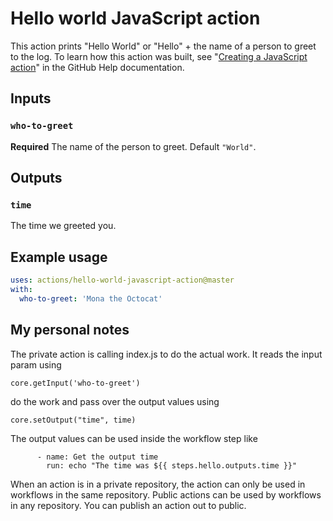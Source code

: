 # Hello world JavaScript action

This action prints "Hello World" or "Hello" + the name of a person to greet to the log. To learn how this action was built, see "[Creating a JavaScript action](https://help.github.com/en/articles/creating-a-javascript-action)" in the GitHub Help documentation.

## Inputs

### `who-to-greet`

**Required** The name of the person to greet. Default `"World"`.

## Outputs

### `time`

The time we greeted you.

## Example usage

```yaml
uses: actions/hello-world-javascript-action@master
with:
  who-to-greet: 'Mona the Octocat'
```


## My personal notes
The private action is calling index.js to do the actual work. It reads the input param using
```
core.getInput('who-to-greet')
```
do the work and pass over the output values using
```
core.setOutput("time", time)
```
The output values can be used inside the workflow step like 
```
      - name: Get the output time
        run: echo "The time was ${{ steps.hello.outputs.time }}"
```
When an action is in a private repository, the action can only be used in workflows in the same repository. Public actions can be used by workflows in any repository. You can publish an action out to public.